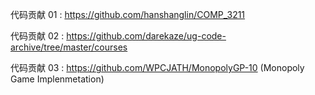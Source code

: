 代码贡献 01 : https://github.com/hanshanglin/COMP_3211

代码贡献 02 : https://github.com/darekaze/ug-code-archive/tree/master/courses

代码贡献 03 : https://github.com/WPCJATH/MonopolyGP-10 (Monopoly Game Implenmetation)

